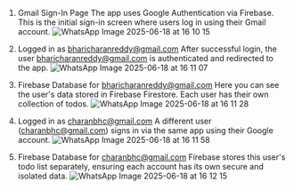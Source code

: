 1. Gmail Sign-In Page
The app uses Google Authentication via Firebase. 
This is the initial sign-in screen where users log in using their Gmail account.
![WhatsApp Image 2025-06-18 at 16 10 15](https://github.com/user-attachments/assets/e798183e-0b53-419e-be28-2c9b5c5f2136)


2. Logged in as bharicharanreddy@gmail.com
After successful login, the user bharicharanreddy@gmail.com is authenticated and redirected to the app.
![WhatsApp Image 2025-06-18 at 16 11 07](https://github.com/user-attachments/assets/6b8020e7-6795-4a20-a74b-e204e16e611a)


3. Firebase Database for bharicharanreddy@gmail.com
Here you can see the user's data stored in Firebase Firestore. 
Each user has their own collection of todos.
![WhatsApp Image 2025-06-18 at 16 11 28](https://github.com/user-attachments/assets/7f5346f4-e560-4d23-883d-5c71032a4ec5)


4. Logged in as charanbhc@gmail.com
A different user (charanbhc@gmail.com) signs in via the same app using their Google account.
![WhatsApp Image 2025-06-18 at 16 11 58](https://github.com/user-attachments/assets/0a561601-3180-4c5d-86fc-1a295238ccc1)


5. Firebase Database for charanbhc@gmail.com
Firebase stores this user's todo list separately, ensuring each account has its own secure and isolated data.
![WhatsApp Image 2025-06-18 at 16 12 15](https://github.com/user-attachments/assets/13fe5f24-4e07-43ca-91bc-272a211f85c1)

